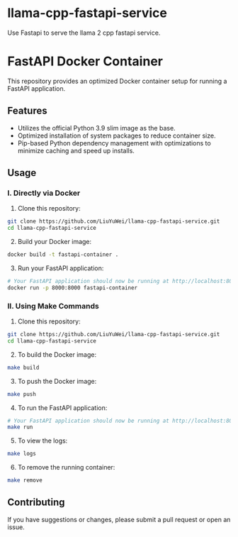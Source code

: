 # llama-cpp-fastapi-service
Use Fastapi to serve the llama 2 cpp fastapi service.

# FastAPI Docker Container

This repository provides an optimized Docker container setup for running a FastAPI application.

## Features

- Utilizes the official Python 3.9 slim image as the base.
- Optimized installation of system packages to reduce container size.
- Pip-based Python dependency management with optimizations to minimize caching and speed up installs.

## Usage

### I. Directly via Docker

1. Clone this repository:
```bash
git clone https://github.com/LiuYuWei/llama-cpp-fastapi-service.git
cd llama-cpp-fastapi-service
```

2. Build your Docker image:
```bash
docker build -t fastapi-container .
```

3. Run your FastAPI application:
```bash
# Your FastAPI application should now be running at http://localhost:8000.
docker run -p 8000:8000 fastapi-container
```

### II. Using Make Commands

1. Clone this repository:
```bash
git clone https://github.com/LiuYuWei/llama-cpp-fastapi-service.git
cd llama-cpp-fastapi-service
```

2. To build the Docker image:
```bash
make build
```

3. To push the Docker image:
```bash
make push
```

4. To run the FastAPI application:
```bash
# Your FastAPI application should now be running at http://localhost:8000.
make run
```

5. To view the logs:
```bash
make logs
```

6. To remove the running container:
```bash
make remove
```

## Contributing

If you have suggestions or changes, please submit a pull request or open an issue.